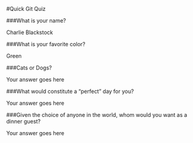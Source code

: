 #Quick Git Quiz

###What is your name?

Charlie Blackstock

###What is your favorite color?

Green

###Cats or Dogs?

Your answer goes here

###What would constitute a “perfect” day for you?

Your answer goes here

###Given the choice of anyone in the world, whom would you want as a dinner guest?

Your answer goes here
